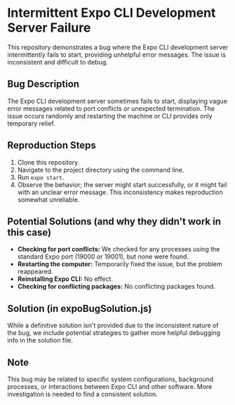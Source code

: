 # Intermittent Expo CLI Development Server Failure

This repository demonstrates a bug where the Expo CLI development server intermittently fails to start, providing unhelpful error messages. The issue is inconsistent and difficult to debug.

## Bug Description

The Expo CLI development server sometimes fails to start, displaying vague error messages related to port conflicts or unexpected termination.  The issue occurs randomly and restarting the machine or CLI provides only temporary relief.

## Reproduction Steps

1. Clone this repository.
2. Navigate to the project directory using the command line.
3. Run `expo start`.
4. Observe the behavior; the server might start successfully, or it might fail with an unclear error message. This inconsistency makes reproduction somewhat unreliable.

## Potential Solutions (and why they didn't work in this case)

* **Checking for port conflicts:**  We checked for any processes using the standard Expo port (19000 or 19001), but none were found.
* **Restarting the computer:** Temporarily fixed the issue, but the problem reappeared.
* **Reinstalling Expo CLI:** No effect.
* **Checking for conflicting packages:**  No conflicting packages found.

## Solution (in expoBugSolution.js)

While a definitive solution isn't provided due to the inconsistent nature of the bug, we include potential strategies to gather more helpful debugging info in the solution file.

## Note

This bug may be related to specific system configurations, background processes, or interactions between Expo CLI and other software. More investigation is needed to find a consistent solution.